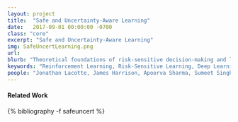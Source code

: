 ```yaml
---
layout: project
title:  "Safe and Uncertainty-Aware Learning"
date:   2017-09-01 00:00:00 -0700
class: "core"
excerpt: "Safe and Uncertainty-Aware Learning"
img: SafeUncertLearning.png
url: 
blurb: "Theoretical foundations of risk-sensitive decision-making and learning. Deployment of safety-critical systems in uncertain environments requires predicting and reacting to rare but potentially disastrous event. Our group focuses on devising risk-sensitive algorithms for various types of real world scenarios. This includes projects to devise algorithms for risk-sensitive planning, for inferring the profile of a risk-sensitive expert (e.g., inverse reinforcement learning, imitation learning), for interactive decision making for self-driving cars (e.g., for traffic weaving scenarios), for safe transfer of control policies from simulation environments to the real world (e.g., autonomous driving in varying weather conditions), and new techniques to merge formal methods with stochastic optimal control and deep learning for high-confidence implementation on safety-critical systems."
keywords: "Reinforcement Learning, Risk-Sensitive Learning, Deep Learning"
people: "Jonathan Lacotte, James Harrison, Apoorva Sharma, Sumeet Singh, Spencer M. Richards"
---
```


<h4 class="bibliography">Related Work</h4>
<div class="project_bib">
{% bibliography -f safeuncert %}
</div>

